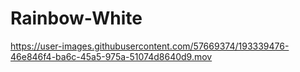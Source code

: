 # Rainbow-White

https://user-images.githubusercontent.com/57669374/193339476-46e846f4-ba6c-45a5-975a-51074d8640d9.mov

